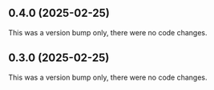 ## 0.4.0 (2025-02-25)

This was a version bump only, there were no code changes.

## 0.3.0 (2025-02-25)

This was a version bump only, there were no code changes.